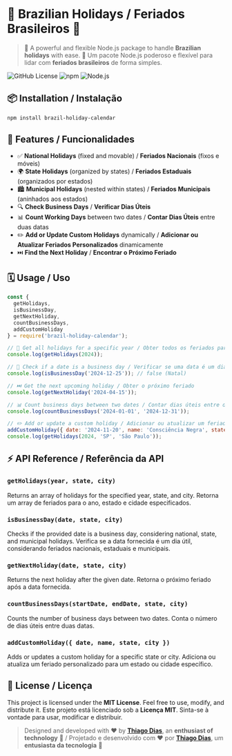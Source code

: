 # 🎉 Brazilian Holidays / Feriados Brasileiros 📅

> 🚀 A powerful and flexible Node.js package to handle **Brazilian holidays** with ease.
> 🚀 Um pacote Node.js poderoso e flexível para lidar com **feriados brasileiros** de forma simples.

![GitHub License](https://img.shields.io/badge/license-MIT-blue.svg) ![npm](https://img.shields.io/npm/v/brazilian-holidays) ![Node.js](https://img.shields.io/badge/node-%3E%3D18.0.0-brightgreen)

## 📦 Installation / Instalação

```bash
npm install brazil-holiday-calendar
```

## 🚀 Features / Funcionalidades

- ✅ **National Holidays** (fixed and movable) / **Feriados Nacionais** (fixos e móveis)
- 🌍 **State Holidays** (organized by states) / **Feriados Estaduais** (organizados por estados)
- 🏙️ **Municipal Holidays** (nested within states) / **Feriados Municipais** (aninhados aos estados)
- 🔍 **Check Business Days** / **Verificar Dias Úteis**
- 📊 **Count Working Days** between two dates / **Contar Dias Úteis** entre duas datas
- ✏️ **Add or Update Custom Holidays** dynamically / **Adicionar ou Atualizar Feriados Personalizados** dinamicamente
- ⏭️ **Find the Next Holiday** / **Encontrar o Próximo Feriado**

## 🗓️ Usage / Uso

```javascript
const { 
  getHolidays, 
  isBusinessDay, 
  getNextHoliday, 
  countBusinessDays, 
  addCustomHoliday 
} = require('brazil-holiday-calendar');

// 📅 Get all holidays for a specific year / Obter todos os feriados para um ano específico
console.log(getHolidays(2024));

// 🚫 Check if a date is a business day / Verificar se uma data é um dia útil
console.log(isBusinessDay('2024-12-25')); // false (Natal)

// ⏭️ Get the next upcoming holiday / Obter o próximo feriado
console.log(getNextHoliday('2024-04-15'));

// 📊 Count business days between two dates / Contar dias úteis entre duas datas
console.log(countBusinessDays('2024-01-01', '2024-12-31'));

// ✏️ Add or update a custom holiday / Adicionar ou atualizar um feriado personalizado
addCustomHoliday({ date: '2024-11-20', name: 'Consciência Negra', state: 'SP', city: 'São Paulo' });
console.log(getHolidays(2024, 'SP', 'São Paulo'));
```

## ⚡ API Reference / Referência da API

### `getHolidays(year, state, city)`
Returns an array of holidays for the specified year, state, and city.
Retorna um array de feriados para o ano, estado e cidade especificados.

### `isBusinessDay(date, state, city)`
Checks if the provided date is a business day, considering national, state, and municipal holidays.
Verifica se a data fornecida é um dia útil, considerando feriados nacionais, estaduais e municipais.

### `getNextHoliday(date, state, city)`
Returns the next holiday after the given date.
Retorna o próximo feriado após a data fornecida.

### `countBusinessDays(startDate, endDate, state, city)`
Counts the number of business days between two dates.
Conta o número de dias úteis entre duas datas.

### `addCustomHoliday({ date, name, state, city })`
Adds or updates a custom holiday for a specific state or city.
Adiciona ou atualiza um feriado personalizado para um estado ou cidade específico.

## 📜 License / Licença

This project is licensed under the **MIT License**. Feel free to use, modify, and distribute it.
Este projeto está licenciado sob a **Licença MIT**. Sinta-se à vontade para usar, modificar e distribuir.

> Designed and developed with ❤️ by [**Thiago Dias**](https://www.linkedin.com/in/thiago-souza-dias/), an **enthusiast of technology** 🚀 / Projetado e desenvolvido com ❤️ por [**Thiago Dias**](https://www.linkedin.com/in/thiago-souza-dias/), um **entusiasta da tecnologia** 🚀
